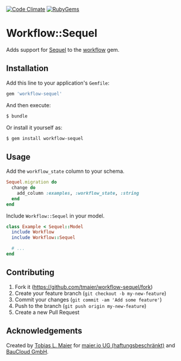 [![Code Climate](https://codeclimate.com/github/tmaier/workflow-sequel.svg)](https://codeclimate.com/github/tmaier/workflow-sequel)
[![RubyGems](http://img.shields.io/gem/v/workflow-sequel.svg)](https://rubygems.org/gems/workflow-sequel)

# Workflow::Sequel

Adds support for [Sequel][] to the [workflow][] gem. 

## Installation

Add this line to your application's `Gemfile`:

```ruby
gem 'workflow-sequel'
```

And then execute:

```bash
$ bundle
```

Or install it yourself as:

```bash
$ gem install workflow-sequel
```

## Usage

Add the `workflow_state` column to your schema.

```ruby
Sequel.migration do
  change do
    add_column :examples, :workflow_state, :string
  end
end
```

Include `Workflow::Sequel` in your model.

```ruby
class Example < Sequel::Model
  include Workflow
  include Workflow::Sequel

  # ...
end
```

## Contributing

1. Fork it (<https://github.com/tmaier/workflow-sequel/fork>)
2. Create your feature branch (`git checkout -b my-new-feature`)
3. Commit your changes (`git commit -am 'Add some feature'`)
4. Push to the branch (`git push origin my-new-feature`)
5. Create a new Pull Request

## Acknowledgements

Created by [Tobias L. Maier][tmaier] for [maier.io UG (haftungsbeschränkt)][maier-io] and [BauCloud GmbH][baucloud].

[Sequel]: http://sequel.jeremyevans.net/ "Ruby ORM alternative to ActiveRecord"
[workflow]: https://github.com/geekq/workflow "Ruby State Machine"
[tmaier]: http://tobiasmaier.info/ "Tobias L. Maier"
[maier-io]: http://www.maier.io/ "maier.io UG"
[baucloud]: http://www.baucloud.com/ "BauCloud GmbH"
